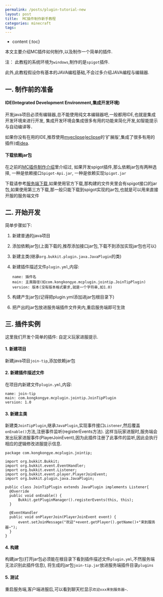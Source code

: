 ```yaml
---
permalink: /posts/plugin-tutorial-new
layout: post
title:  MC插件制作新手教程
categories: minecraft
tags:
---
```


* content
{:toc}

本文主要介绍MC插件如何制作,以及制作一个简单的插件.




注： 此教程的系统环境为`windows`,制作的是`spigot`插件.

此外,此教程假设你有基本的JAVA编程基础,不会过多介绍JAVA编程与编辑器.

## 一. 制作前的准备

#### IDE(Integrated Development Environment,集成开发环境)
开发java项目必须有编辑器,总不能使用纯文本编辑器吧,一般都用IDE,也就是集成开发环境来进行开发,
集成开发环境会集成很多有用的功能来简化开发,如智能提示与自动编译等．

如果你没有在用的IDE,推荐使用[myeclipse](https://www.genuitec.com/products/myeclipse/)([eclipse](https://www.eclipse.org/)的'扩展版',集成了很多有用的插件)或[idea](http://www.jetbrains.com/idea/).

#### 下载依赖jar包
在之前的[MC插件制作介绍](http://blog.kongkongye.com/posts/plugin-introduce)里介绍过,
如果开发spigot插件,那么依赖jar包有两种选择,
一种是依赖接口`Spigot-Api.jar`,
一种是依赖实现`Spigot.jar`

下载请参考[服务端下载](http://blog.kongkongye.com/posts/server-tutorial-new#四-服务端下载),如果使用官方下载,那构建的文件夹里会有spigot接口的jar包,如果使用第三方下载,那一般只能下载到spigot实现的jar包,也就是可以用来直接开服的服务端文件

## 二. 开始开发
简单步骤如下:

1. 新建普通的java项目
2. 添加依赖jar包(上面下载的,推荐添加接口jar包,下载不到添加实现jar包也可以)
3. 新建主类(继承`org.bukkit.plugin.java.JavaPlugin`的类)
4. 新建插件描述文件`plugin.yml`,内容:

       name: 插件名
       main: 主类路径(如com.kongkongye.mcplugin.jointip.JoinTipPlugin)
       version: 版本(没有版本格式要求,就是一个字符串,如1.0)

5. 构建产生jar包(记得把plugin.yml添加进jar包根目录下)
6. 把产出的jar包放进服务端插件文件夹内,重启服务端即可生效

## 三. 插件实例
这里我们开发个简单的插件: 自定义玩家进服提示.

#### 1. 新建项目
新建java项目`join-tip`,添加依赖jar包

#### 2. 新建插件描述文件
在项目内新建文件`plugin.yml`,内容:

    name: join-tip
    main: com.kongkongye.mcplugin.jointip.JoinTipPlugin
    version: 1.0

#### 3. 新建主类
新建类`JoinTipPlugin`,继承`JavaPlugin`,实现事件接口`Listener`,然后覆盖`onEnable()`方法,注册事件监听(registerEvents方法).
这样当玩家进服时,服务端会发出玩家进服事件(PlayerJoinEvent),因为此插件注册了此事件的监听,因此会执行相应的逻辑修改进服提示信息.

    package com.kongkongye.mcplugin.jointip;

    import org.bukkit.Bukkit;
    import org.bukkit.event.EventHandler;
    import org.bukkit.event.Listener;
    import org.bukkit.event.player.PlayerJoinEvent;
    import org.bukkit.plugin.java.JavaPlugin;

    public class JoinTipPlugin extends JavaPlugin implements Listener{
      @Override
      public void onEnable() {
          Bukkit.getPluginManager().registerEvents(this, this);
      }

      @EventHandler
      public void onPlayerJoin(PlayerJoinEvent event) {
          event.setJoinMessage("欢迎"+event.getPlayer().getName()+"来到服务器~");
      }
    }

#### 4. 构建
构建jar包(打开jar包必须能在根目录下看到插件描述文件`plugin.yml`,不然服务端无法识别此插件信息),
将生成的jar包`join-tip.jar`放进服务端插件目录`plugins`

#### 5. 测试
重启服务端,客户端进服后,可以看到聊天栏显示`欢迎xxx来到服务器~`.
